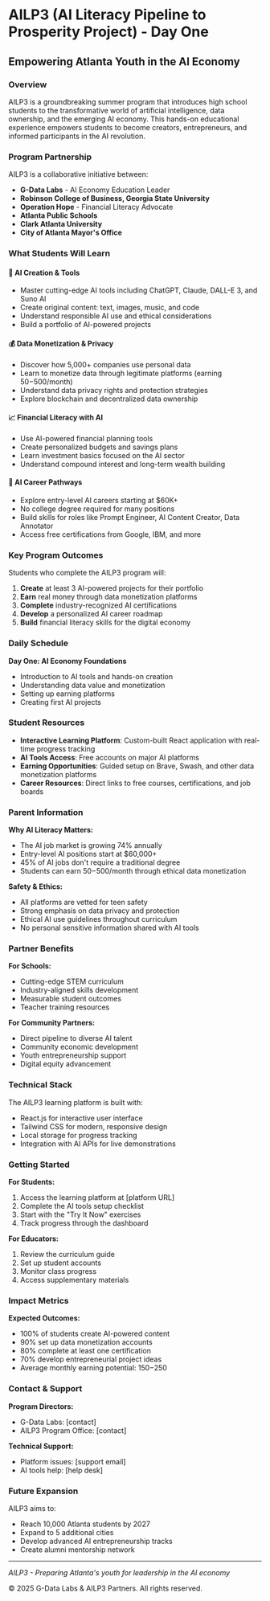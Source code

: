 # AILP3 (AI Literacy Pipeline to Prosperity Project) - Day One

## Empowering Atlanta Youth in the AI Economy

### Overview

AILP3 is a groundbreaking summer program that introduces high school students to the transformative world of artificial intelligence, data ownership, and the emerging AI economy. This hands-on educational experience empowers students to become creators, entrepreneurs, and informed participants in the AI revolution.

### Program Partnership

AILP3 is a collaborative initiative between:
- **G-Data Labs** - AI Economy Education Leader
- **Robinson College of Business, Georgia State University**
- **Operation Hope** - Financial Literacy Advocate
- **Atlanta Public Schools**
- **Clark Atlanta University**
- **City of Atlanta Mayor's Office**

### What Students Will Learn

#### 🤖 AI Creation & Tools
- Master cutting-edge AI tools including ChatGPT, Claude, DALL-E 3, and Suno AI
- Create original content: text, images, music, and code
- Understand responsible AI use and ethical considerations
- Build a portfolio of AI-powered projects

#### 💰 Data Monetization & Privacy
- Discover how 5,000+ companies use personal data
- Learn to monetize data through legitimate platforms (earning $50-$500/month)
- Understand data privacy rights and protection strategies
- Explore blockchain and decentralized data ownership

#### 📈 Financial Literacy with AI
- Use AI-powered financial planning tools
- Create personalized budgets and savings plans
- Learn investment basics focused on the AI sector
- Understand compound interest and long-term wealth building

#### 🎯 AI Career Pathways
- Explore entry-level AI careers starting at $60K+
- No college degree required for many positions
- Build skills for roles like Prompt Engineer, AI Content Creator, Data Annotator
- Access free certifications from Google, IBM, and more

### Key Program Outcomes

Students who complete the AILP3 program will:
1. **Create** at least 3 AI-powered projects for their portfolio
2. **Earn** real money through data monetization platforms
3. **Complete** industry-recognized AI certifications
4. **Develop** a personalized AI career roadmap
5. **Build** financial literacy skills for the digital economy

### Daily Schedule

**Day One: AI Economy Foundations**
- Introduction to AI tools and hands-on creation
- Understanding data value and monetization
- Setting up earning platforms
- Creating first AI projects

### Student Resources

- **Interactive Learning Platform**: Custom-built React application with real-time progress tracking
- **AI Tools Access**: Free accounts on major AI platforms
- **Earning Opportunities**: Guided setup on Brave, Swash, and other data monetization platforms
- **Career Resources**: Direct links to free courses, certifications, and job boards

### Parent Information

**Why AI Literacy Matters:**
- The AI job market is growing 74% annually
- Entry-level AI positions start at $60,000+
- 45% of AI jobs don't require a traditional degree
- Students can earn $50-$500/month through ethical data monetization

**Safety & Ethics:**
- All platforms are vetted for teen safety
- Strong emphasis on data privacy and protection
- Ethical AI use guidelines throughout curriculum
- No personal sensitive information shared with AI tools

### Partner Benefits

**For Schools:**
- Cutting-edge STEM curriculum
- Industry-aligned skills development
- Measurable student outcomes
- Teacher training resources

**For Community Partners:**
- Direct pipeline to diverse AI talent
- Community economic development
- Youth entrepreneurship support
- Digital equity advancement

### Technical Stack

The AILP3 learning platform is built with:
- React.js for interactive user interface
- Tailwind CSS for modern, responsive design
- Local storage for progress tracking
- Integration with AI APIs for live demonstrations

### Getting Started

**For Students:**
1. Access the learning platform at [platform URL]
2. Complete the AI tools setup checklist
3. Start with the "Try It Now" exercises
4. Track progress through the dashboard

**For Educators:**
1. Review the curriculum guide
2. Set up student accounts
3. Monitor class progress
4. Access supplementary materials

### Impact Metrics

**Expected Outcomes:**
- 100% of students create AI-powered content
- 90% set up data monetization accounts
- 80% complete at least one certification
- 70% develop entrepreneurial project ideas
- Average monthly earning potential: $150-$250

### Contact & Support

**Program Directors:**
- G-Data Labs: [contact]
- AILP3 Program Office: [contact]

**Technical Support:**
- Platform issues: [support email]
- AI tools help: [help desk]

### Future Expansion

AILP3 aims to:
- Reach 10,000 Atlanta students by 2027
- Expand to 5 additional cities
- Develop advanced AI entrepreneurship tracks
- Create alumni mentorship network

---

*AILP3 - Preparing Atlanta's youth for leadership in the AI economy*

© 2025 G-Data Labs & AILP3 Partners. All rights reserved.
